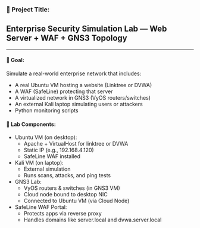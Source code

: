 ### 🧱 Project Title:  
## Enterprise Security Simulation Lab — Web Server + WAF + GNS3 Topology
---
#### 🎯 Goal:  
Simulate a real-world enterprise network that includes:
- A real Ubuntu VM hosting a website (Linktree or DVWA)  
- A WAF (SafeLine) protecting that server  
- A virtualized network in GNS3 (VyOS routers/switches)  
- An external Kali laptop simulating users or attackers  
- Python monitoring scripts

#### 🧩 Lab Components:
- Ubuntu VM (on desktop):
  - Apache + VirtualHost for linktree or DVWA
  - Static IP (e.g., 192.168.4.120)
  - SafeLine WAF installed
- Kali VM (on laptop):
  - External simulation
  - Runs scans, attacks, and ping tests
- GNS3 Lab:
  - VyOS routers & switches (in GNS3 VM)
  - Cloud node bound to desktop NIC
  - Connected to Ubuntu VM (via Cloud Node)
- SafeLine WAF Portal:
  - Protects apps via reverse proxy
  - Handles domains like server.local and dvwa.server.local
